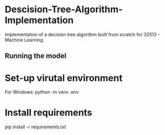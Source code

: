 # Descision-Tree-Algorithm-Implementation
Implementation of a decision tree algorithm built from scratch for 32513 - Machine Learning. 

## Running the model 

# Set-up virutal environment 
For Windows: python -m venv .env

# Install requirements 
pip install -r requirements.txt